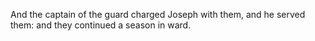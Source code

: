 And the captain of the guard charged Joseph with them, and he served them: and they continued a season in ward.
